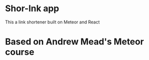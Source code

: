 # Shor-lnk app
This a link shortener built on Meteor and React

# Based on Andrew Mead's Meteor course